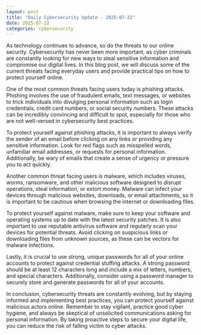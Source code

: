 ```yaml
---
layout: post
title: "Daily Cybersecurity Update - 2025-07-22"
date: 2025-07-22
categories: cybersecurity
---
```


As technology continues to advance, so do the threats to our online security. Cybersecurity has never been more important, as cyber criminals are constantly looking for new ways to steal sensitive information and compromise our digital lives. In this blog post, we will discuss some of the current threats facing everyday users and provide practical tips on how to protect yourself online.

One of the most common threats facing users today is phishing attacks. Phishing involves the use of fraudulent emails, text messages, or websites to trick individuals into divulging personal information such as login credentials, credit card numbers, or social security numbers. These attacks can be incredibly convincing and difficult to spot, especially for those who are not well-versed in cybersecurity best practices.

To protect yourself against phishing attacks, it is important to always verify the sender of an email before clicking on any links or providing any sensitive information. Look for red flags such as misspelled words, unfamiliar email addresses, or requests for personal information. Additionally, be wary of emails that create a sense of urgency or pressure you to act quickly.

Another common threat facing users is malware, which includes viruses, worms, ransomware, and other malicious software designed to disrupt operations, steal information, or extort money. Malware can infect your devices through malicious websites, downloads, or email attachments, so it is important to be cautious when browsing the internet or downloading files.

To protect yourself against malware, make sure to keep your software and operating systems up to date with the latest security patches. It is also important to use reputable antivirus software and regularly scan your devices for potential threats. Avoid clicking on suspicious links or downloading files from unknown sources, as these can be vectors for malware infections.

Lastly, it is crucial to use strong, unique passwords for all of your online accounts to protect against credential stuffing attacks. A strong password should be at least 12 characters long and include a mix of letters, numbers, and special characters. Additionally, consider using a password manager to securely store and generate passwords for all of your accounts.

In conclusion, cybersecurity threats are constantly evolving, but by staying informed and implementing best practices, you can protect yourself against malicious actors online. Remember to stay vigilant, practice good cyber hygiene, and always be skeptical of unsolicited communications asking for personal information. By taking proactive steps to secure your digital life, you can reduce the risk of falling victim to cyber attacks.
